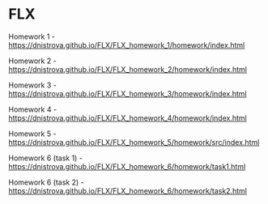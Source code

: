 # FLX
Homework 1 - https://dnistrova.github.io/FLX/FLX_homework_1/homework/index.html

Homework 2 - https://dnistrova.github.io/FLX/FLX_homework_2/homework/index.html

Homework 3 - https://dnistrova.github.io/FLX/FLX_homework_3/homework/index.html

Homework 4 - https://dnistrova.github.io/FLX/FLX_homework_4/homework/index.html

Homework 5 - https://dnistrova.github.io/FLX/FLX_homework_5/homework/src/index.html

Homework 6 (task 1) - https://dnistrova.github.io/FLX/FLX_homework_6/homework/task1.html

Homework 6 (task 2) - 
https://dnistrova.github.io/FLX/FLX_homework_6/homework/task2.html
